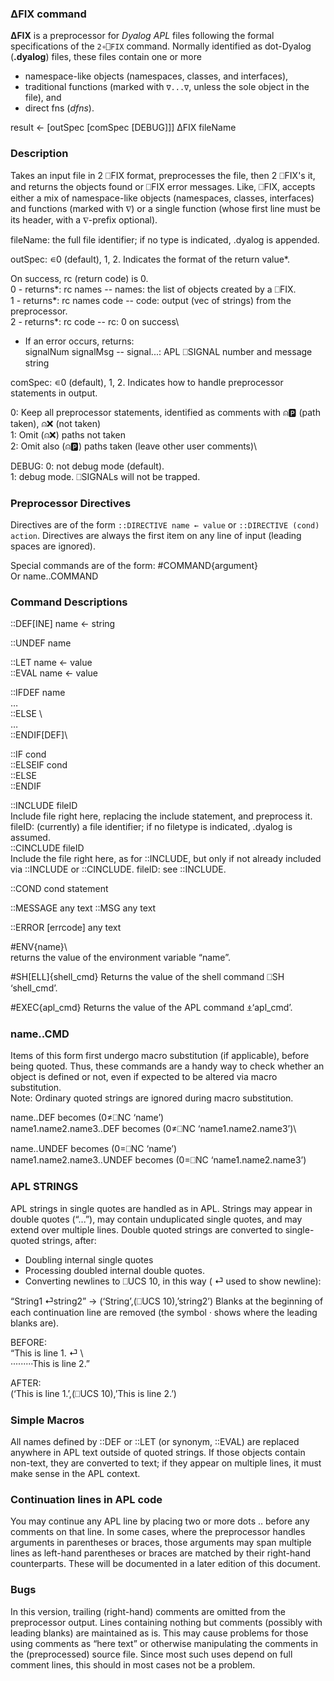 ### ∆FIX command
__∆FIX__ is a preprocessor for _Dyalog APL_ files following the formal specifications of the `2∘⎕FIX` command. Normally identified as dot-Dyalog (__.dyalog__) files, these files contain one or more
* namespace-like objects (namespaces, classes, and interfaces),
* traditional functions (marked with `∇...∇`, unless the sole object in the file), and
* direct fns (_dfns_).


result ←  [outSpec [comSpec [DEBUG]]] ∆FIX fileName

### Description
  Takes an input file <fileName> in 2 ⎕FIX format, preprocesses the file, then 2 ⎕FIX's it, and
  returns the objects found or ⎕FIX error messages.
  Like, ⎕FIX, accepts either a mix of namespace-like objects (namespaces, classes, interfaces)
  and functions (marked with ∇) or a single function (whose first line must be its header,
 with a ∇-prefix optional).

fileName: the full file identifier; if no type is indicated, .dyalog is appended.

outSpec:  ∊0 (default), 1, 2. Indicates the format of the return value*.

   On success, rc (return code) is 0.\
   0 - returns*: rc names             -- names: the list of objects created by a ⎕FIX.\
   1 - returns*: rc names code        -- code:  output (vec of strings) from the preprocessor.\
   2 - returns*: rc code              -- rc:    0 on success\
   * If an error occurs, returns:\
               signalNum signalMsg            -- signal...: APL ⎕SIGNAL number and message string

comSpec:  ∊0 (default), 1, 2. Indicates how to handle preprocessor statements in output.

   0: Keep all preprocessor statements, identified as comments with ⍝🅿️ (path taken), ⍝❌ (not taken)\
   1: Omit (⍝❌) paths not taken\
   2: Omit also (⍝🅿️) paths taken (leave other user comments)\

DEBUG: 0: not debug mode (default).\
       1: debug mode. ⎕SIGNALs will not be trapped.


### __Preprocessor Directives__

Directives are of the form `::DIRECTIVE name ← value` or `::DIRECTIVE (cond) action`.
Directives are always the first item on any line of input (leading spaces are ignored).

Special commands are of the form:
      #COMMAND{argument}\
Or
      name..COMMAND

### __Command Descriptions__

::DEF[INE] name ← string

::UNDEF name

::LET name ← value\
::EVAL name ← value

::IFDEF name\
    …\
::ELSE \   
    …\
::ENDIF[DEF]\

::IF cond\
::ELSEIF cond\
::ELSE\
::ENDIF

::INCLUDE  fileID\
Include file right here, replacing the include statement, and preprocess it. fileID: (currently) a file identifier; if no filetype is indicated, .dyalog is assumed.\
::CINCLUDE fileID\
Include the file right here, as for ::INCLUDE, but only if not already included via ::INCLUDE or ::CINCLUDE. fileID: see ::INCLUDE.

::COND cond statement

::MESSAGE any text
::MSG any text

::ERROR [errcode] any text

\#ENV{name}\		
returns the value of the environment variable “name”.

\#SH[ELL]{shell_cmd}
	Returns the value of the shell command ⎕SH ‘shell_cmd’.

\#EXEC{apl_cmd}
	Returns the value of the APL command ⍎‘apl_cmd’.

### __name..CMD__

Items of this form first undergo macro substitution (if applicable), before being quoted.
Thus, these commands are a handy way to check whether an object is defined or not, even if
expected to be altered via macro substitution.\
       Note: Ordinary quoted strings are ignored during macro substitution.


name..DEF                becomes (0≠⎕NC ‘name’)\
name1.name2.name3..DEF   becomes (0≠⎕NC ‘name1.name2.name3’)\

name..UNDEF              becomes (0=⎕NC ‘name’)\
name1.name2.name3..UNDEF becomes (0=⎕NC ‘name1.name2.name3’)

### APL STRINGS

APL strings in single quotes are handled as in APL. Strings may appear in double quotes (“...”), may contain unduplicated single quotes, and may extend over multiple lines.  Double quoted strings are converted to single-quoted strings, after:
* Doubling internal single quotes
* Processing doubled internal double quotes.
* Converting newlines to ⎕UCS 10, in this way ( ⏎ used to show newline):

“String1 ⏎string2” → (‘String’,(⎕UCS 10),’string2’)
Blanks at the beginning of each continuation line are removed (the symbol · shows where the leading blanks are).

BEFORE:\
	“This is line 1. ⏎    \   
·········This is line 2.”

AFTER:\
         (‘This is line 1.’,(⎕UCS 10),’This is line 2.’)

### Simple Macros
  All names defined by ::DEF or ::LET (or synonym, ::EVAL) are replaced anywhere in APL text outside of quoted strings. If those objects contain non-text, they are converted to text; if they appear on multiple lines, it must make sense in the APL context.

### Continuation lines in APL code

   You may continue any APL line by placing two or more dots .. before any comments on that line.
   In some cases, where the preprocessor handles arguments in parentheses or braces, those arguments may span multiple lines as left-hand parentheses or braces are matched by their right-hand counterparts. These will be documented in a later edition of this document.

### Bugs
   In this version, trailing (right-hand) comments are omitted from the preprocessor output. Lines containing nothing but comments (possibly with leading blanks) are maintained as is. This may cause problems for those using comments as “here text” or otherwise manipulating the comments in the (preprocessed) source file. Since most such uses depend on full comment lines, this should in most cases not be a problem.
